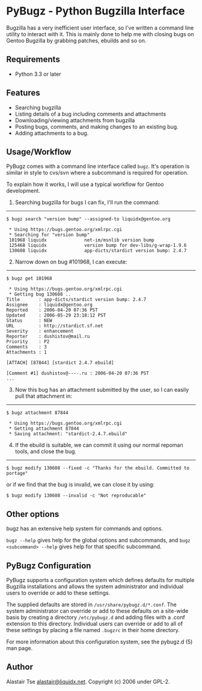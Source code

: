 PyBugz - Python Bugzilla Interface
==================================

Bugzilla has a very inefficient user interface, so I've written a
command line utility to interact with it. This is mainly done to help
me with closing bugs on Gentoo Bugzilla by grabbing patches, ebuilds
and so on.

Requirements
------------

* Python 3.3 or later

Features
--------

* Searching bugzilla
* Listing details of a bug including comments and attachments
* Downloading/viewing attachments from bugzilla
* Posting bugs, comments, and making changes to an existing bug.
* Adding attachments to a bug.

Usage/Workflow
--------------

PyBugz comes with a command line interface called `bugz`. It's
operation is similar in style to cvs/svn where a subcommand is
required for operation. 

To explain how it works, I will use a typical workflow for Gentoo
development. 

1) Searching bugzilla for bugs I can fix, I'll run the command:
---------------------------------------------------------------
```
$ bugz search "version bump" --assigned-to liquidx@gentoo.org

 * Using https://bugs.gentoo.org/xmlrpc.cgi
 * Searching for "version bump"
 101968 liquidx              net-im/msnlib version bump
 125468 liquidx              version bump for dev-libs/g-wrap-1.9.6
 130608 liquidx              app-dicts/stardict version bump: 2.4.7
```
2) Narrow down on bug #101968, I can execute:
---------------------------------------------
```
$ bugz get 101968

 * Using https://bugs.gentoo.org/xmlrpc.cgi
 * Getting bug 130608 ..
Title       : app-dicts/stardict version bump: 2.4.7
Assignee    : liquidx@gentoo.org
Reported    : 2006-04-20 07:36 PST
Updated     : 2006-05-29 23:18:12 PST
Status      : NEW
URL         : http://stardict.sf.net
Severity    : enhancement
Reporter    : dushistov@mail.ru
Priority    : P2
Comments    : 3
Attachments : 1

[ATTACH] [87844] [stardict 2.4.7 ebuild]

[Comment #1] dushistov@----.ru : 2006-04-20 07:36 PST
...
```
3) Now this bug has an attachment submitted by the user, so I can
   easily pull that attachment in:
-----------------------------------------------------------------
```
$ bugz attachment 87844

 * Using https://bugs.gentoo.org/xmlrpc.cgi
 * Getting attachment 87844
 * Saving attachment: "stardict-2.4.7.ebuild"
```
4) If the ebuild is suitable, we can commit it using our normal
   repoman tools, and close the bug.
---------------------------------------------------------------

	$ bugz modify 130608 --fixed -c "Thanks for the ebuild. Committed to portage" 

or if we find that the bug is invalid, we can close it by using:

	$ bugz modify 130608 --invalid -c "Not reproducable"

Other options
-------------

bugz has an extensive help system for commands and options.

`bugz --help` gives help for the global options and subcommands, and
`bugz <subcommand> --help` gives help for that specific subcommand.

PyBugz Configuration
--------------------

PyBugz supports a configuration system which defines defaults for
multiple Bugzilla installations and allows the system administrator and
individual users to override or add to these settings.

The supplied defaults are stored in `/usr/share/pybugz.d/*.conf`. The
system administrator can override or add to these defaults on a site-wide
basis by creating a directory `/etc/pybugz.d` and adding files with a
.conf extension to this directory. Individual users can override or add
to all of these settings by placing a file named `.bugzrc` in their home
directory.

For more information about this configuration system, see the
pybugz.d (5) man page.

Author
------

Alastair Tse <alastair@liquidx.net>. Copyright (c) 2006 under GPL-2.
